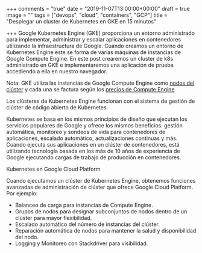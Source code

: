 +++
comments = "true"
date = "2019-11-07T13:00:00+00:00"
draft = true
image = ""
tags = ["devops", "cloud", "containers", "GCP"]
title = "Desplegar un cluster de Kubernetes en GKE en 15 minutos"

+++
Google Kubernetes Engine (GKE) proporciona un entorno administrado para implementar, administrar y escalar  aplicaciones en contenedores utilizando la infraestructura de Google. Cuando creamos un  entorno de  Kubernetes Engine este se forma de varias máquinas de instancias de Google Compute Engine.  En este post crearemos un cluster de k8s administrado en GKE e implementaremos una aplicación de prueba accediendo a ella en nuestro navegador.

Nota: GKE utiliza las instancias de Google Compute Engine como [nodos del clúster](https://cloud.google.com/kubernetes-engine/docs/concepts/cluster-architecture#nodes) y cada una se factura según los [precios de Compute Engine](https://cloud.google.com/compute/pricing) 

Los clústeres de Kubernetes Engine funcionan con el sistema de gestión de clúster de código abierto de Kubernetes.

Kubernetes se basa en los mismos principios de diseño que ejecutan los servicios populares de Google y ofrece los mismos beneficios: gestión automática, monitoreo y sondeos de vida para contenedores de aplicaciones, escalado automático, actualizaciones continuas y más. Cuando ejecuta sus aplicaciones en un clúster de contenedores, está utilizando tecnología basada en los más de 10 años de experiencia de Google ejecutando cargas de trabajo de producción en contenedores.

Kubernetes en Google Cloud Platform

Cuando ejecutamos un clúster de Kubernetes Engine,  obtenemos  funciones avanzadas de administración de clúster que ofrece Google Cloud Platform.  Por ejemplo:

* Balanceo de carga para instancias de Compute Engine.
* Grupos de nodos para designar subconjuntos de nodos dentro de un clúster para mayor flexibilidad.
* Escalado automático del número de instancias del clúster.
* Reparación automática de nodos para mantener la salud y disponibilidad del nodo.
* Logging y Monitoreo con Stackdriver para visibilidad.